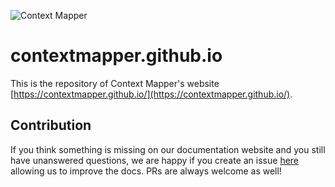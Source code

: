 ![Context Mapper](https://raw.githubusercontent.com/wiki/ContextMapper/context-mapper-dsl/logo/cm-logo-github-small.png)  
# contextmapper.github.io 
This is the repository of Context Mapper's website [https://contextmapper.github.io/](https://contextmapper.github.io/).

## Contribution
If you think something is missing on our documentation website and you still have unanswered questions, we are happy if you create an issue [here](https://github.com/ContextMapper/contextmapper.github.io/issues) allowing us to improve the docs. PRs are always welcome as well!
